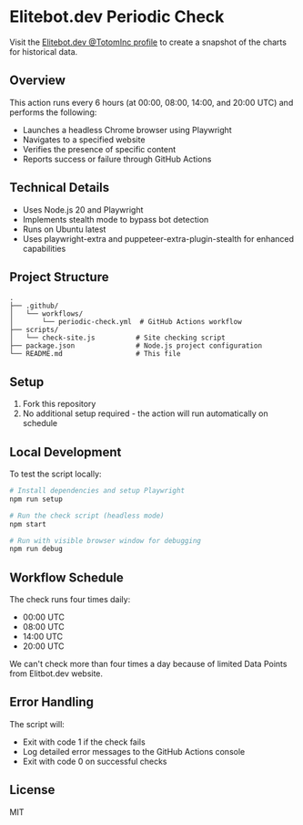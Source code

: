# Elitebot.dev Periodic Check

Visit the [Elitebot.dev @TotomInc profile](https://elitebot.dev) to create a snapshot of the charts for historical data.

## Overview

This action runs every 6 hours (at 00:00, 08:00, 14:00, and 20:00 UTC) and performs the following:
- Launches a headless Chrome browser using Playwright
- Navigates to a specified website
- Verifies the presence of specific content
- Reports success or failure through GitHub Actions

## Technical Details

- Uses Node.js 20 and Playwright
- Implements stealth mode to bypass bot detection
- Runs on Ubuntu latest
- Uses playwright-extra and puppeteer-extra-plugin-stealth for enhanced capabilities

## Project Structure

```
.
├── .github/
│   └── workflows/
│       └── periodic-check.yml  # GitHub Actions workflow
├── scripts/
│   └── check-site.js          # Site checking script
├── package.json               # Node.js project configuration
└── README.md                  # This file
```

## Setup

1. Fork this repository
2. No additional setup required - the action will run automatically on schedule

## Local Development

To test the script locally:

```bash
# Install dependencies and setup Playwright
npm run setup

# Run the check script (headless mode)
npm start

# Run with visible browser window for debugging
npm run debug
```

## Workflow Schedule

The check runs four times daily:
- 00:00 UTC
- 08:00 UTC
- 14:00 UTC
- 20:00 UTC

We can't check more than four times a day because of limited Data Points from Elitbot.dev website.

## Error Handling

The script will:
- Exit with code 1 if the check fails
- Log detailed error messages to the GitHub Actions console
- Exit with code 0 on successful checks

## License

MIT
